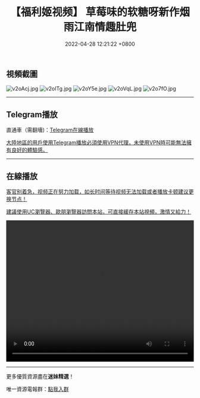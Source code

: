 ﻿---
layout: post
title:  "【福利姬视频】 草莓味的软糖呀新作烟雨江南情趣肚兜"
date:   2022-04-28 12:21:22 +0800
categories: FuLiJi
tags: 推特 福利姬   草莓味的软糖 情趣 肚兜
img: https://kanjiantu.top/images/2022/04/28/v2oAcj.jpg
---


## 視頻截圖

![v2oAcj.jpg](https://kanjiantu.top/images/2022/04/28/v2oAcj.jpg)
![v2oITg.jpg](https://kanjiantu.top/images/2022/04/28/v2oITg.jpg)
![v2oY5e.jpg](https://kanjiantu.top/images/2022/04/28/v2oY5e.jpg)
![v2oVqL.jpg](https://kanjiantu.top/images/2022/04/28/v2oVqL.jpg)
![v2o7fO.jpg](https://kanjiantu.top/images/2022/04/28/v2o7fO.jpg)

* * *
## Telegram播放

直通車（需翻墻)：[Telegram在線播放](https://t.me/mimeijingxuan/837)


<u>大陸地區的用戶使用Telegram播放必須使用VPN代理，未使用VPN時可能無法擁有良好的體驗感。</u> 
* * *
## 在線播放
<u>客官别着急，视频正在努力加载，如长时间等待视频无法加载或者播放卡顿建议更换节点！</u>

<u>建議使用UC瀏覽器、歐朋瀏覽器訪問本站，可直接緩存本站視頻，激情又給力！</u>
<center><video src="https://cdn.publer.io/uploads/videos/626553b1db279765b0fba70f/00ab9c83d1b2ece3daa0ce5176f6ef30.mp4" width="100%" height="380px" controls="controls"></video></center>

* * *
更多優質資源盡在**迷妹精選**！

唯一資源電報群：[點我入群](https://t.me/mimeijingxuan)


